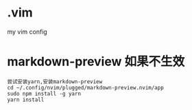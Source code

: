 # .vim

my vim config

# markdown-preview 如果不生效

```
尝试安装yarn,安装markdown-preview
cd ~/.config/nvim/plugged/markdown-preview.nvim/app
sudo npm install -g yarn
yarn install
```
